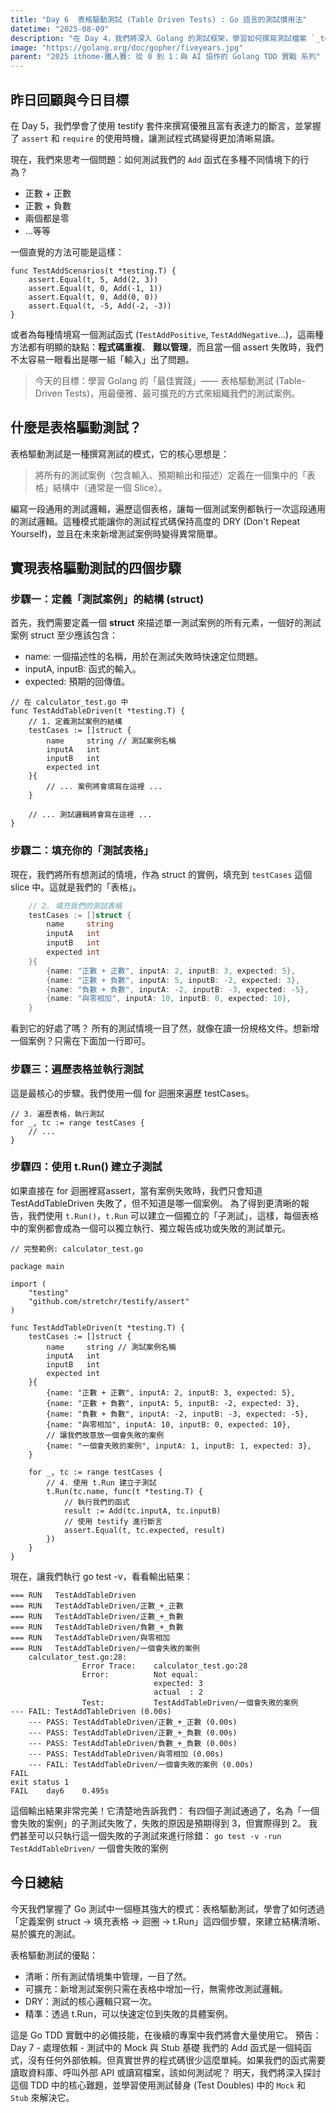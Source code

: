 ```yaml
---
title: "Day 6  表格驅動測試 (Table Driven Tests) : Go 語言的測試慣用法"
datetime: "2025-08-09"
description: "在 Day 4，我們將深入 Golang 的測試框架，學習如何撰寫測試檔案 `_test.go`，並使用 `go test` 指令來執行和管理測試。掌握這些基礎後，我們就能開始實踐 TDD 循環了！"
image: "https://golang.org/doc/gopher/fiveyears.jpg"
parent: "2025 ithome-鐵人賽: 從 0 到 1：與 AI 協作的 Golang TDD 實戰 系列"
---
```


## 昨日回顧與今日目標

在 Day 5，我們學會了使用 testify 套件來撰寫優雅且富有表達力的斷言，並掌握了 `assert` 和 `require` 的使用時機，讓測試程式碼變得更加清晰易讀。

現在，我們來思考一個問題：如何測試我們的 `Add` 函式在多種不同情境下的行為？

- 正數 + 正數
- 正數 + 負數
- 兩個都是零
- ...等等

一個直覺的方法可能是這樣：

```golang
func TestAddScenarios(t *testing.T) {
    assert.Equal(t, 5, Add(2, 3))
    assert.Equal(t, 0, Add(-1, 1))
    assert.Equal(t, 0, Add(0, 0))
    assert.Equal(t, -5, Add(-2, -3))
}
```

或者為每種情境寫一個測試函式 (`TestAddPositive`, `TestAddNegative`...)，這兩種方法都有明顯的缺點：**程式碼重複**、 **難以管理**，而且當一個 assert 失敗時，我們不太容易一眼看出是哪一組「輸入」出了問題。

> 今天的目標：學習 Golang 的「最佳實踐」—— 表格驅動測試 (Table-Driven Tests)，用最優雅、最可擴充的方式來組織我們的測試案例。

## 什麼是表格驅動測試？

表格驅動測試是一種撰寫測試的模式，它的核心思想是：

> 將所有的測試案例（包含輸入、預期輸出和描述）定義在一個集中的「表格」結構中（通常是一個 Slice）。

編寫一段通用的測試邏輯，遍歷這個表格，讓每一個測試案例都執行一次這段通用的測試邏輯。這種模式能讓你的測試程式碼保持高度的 DRY (Don't Repeat Yourself)，並且在未來新增測試案例時變得異常簡單。

## 實現表格驅動測試的四個步驟

### 步驟一：定義「測試案例」的結構 (struct)

首先，我們需要定義一個 **struct** 來描述單一測試案例的所有元素，一個好的測試案例 struct 至少應該包含：
- name: 一個描述性的名稱，用於在測試失敗時快速定位問題。
- inputA, inputB: 函式的輸入。
- expected: 預期的回傳值。

```golang
// 在 calculator_test.go 中
func TestAddTableDriven(t *testing.T) {
    // 1. 定義測試案例的結構
    testCases := []struct {
        name     string // 測試案例名稱
        inputA   int
        inputB   int
        expected int
    }{
        // ... 案例將會填寫在這裡 ...
    }

    // ... 測試邏輯將會寫在這裡 ...
}
```

### 步驟二：填充你的「測試表格」

現在，我們將所有想測試的情境，作為 struct 的實例，填充到 `testCases` 這個 slice 中。這就是我們的「表格」。

```go
    // 2. 填充我們的測試表格
    testCases := []struct {
        name     string
        inputA   int
        inputB   int
        expected int
    }{
        {name: "正數 + 正數", inputA: 2, inputB: 3, expected: 5},
        {name: "正數 + 負數", inputA: 5, inputB: -2, expected: 3},
        {name: "負數 + 負數", inputA: -2, inputB: -3, expected: -5},
        {name: "與零相加", inputA: 10, inputB: 0, expected: 10},
    }
```

看到它的好處了嗎？ 所有的測試情境一目了然，就像在讀一份規格文件。想新增一個案例？只需在下面加一行即可。

### 步驟三：遍歷表格並執行測試

這是最核心的步驟。我們使用一個 for 迴圈來遍歷 testCases。

```golang
// 3. 遍歷表格，執行測試
for _, tc := range testCases {
    // ...
}
```

### 步驟四：使用 t.Run() 建立子測試

如果直接在 for 迴圈裡寫assert，當有案例失敗時，我們只會知道 TestAddTableDriven 失敗了，但不知道是哪一個案例。
為了得到更清晰的報告，我們使用 `t.Run()`，`t.Run` 可以建立一個獨立的「子測試」，這樣，每個表格中的案例都會成為一個可以獨立執行、獨立報告成功或失敗的測試單元。

```golang
// 完整範例: calculator_test.go

package main

import (
    "testing"
    "github.com/stretchr/testify/assert"
)

func TestAddTableDriven(t *testing.T) {
    testCases := []struct {
        name     string // 測試案例名稱
        inputA   int
        inputB   int
        expected int
    }{
        {name: "正數 + 正數", inputA: 2, inputB: 3, expected: 5},
        {name: "正數 + 負數", inputA: 5, inputB: -2, expected: 3},
        {name: "負數 + 負數", inputA: -2, inputB: -3, expected: -5},
        {name: "與零相加", inputA: 10, inputB: 0, expected: 10},
        // 讓我們故意放一個會失敗的案例
        {name: "一個會失敗的案例", inputA: 1, inputB: 1, expected: 3},
    }

    for _, tc := range testCases {
        // 4. 使用 t.Run 建立子測試
        t.Run(tc.name, func(t *testing.T) {
            // 執行我們的函式
            result := Add(tc.inputA, tc.inputB)
            // 使用 testify 進行斷言
            assert.Equal(t, tc.expected, result)
        })
    }
}
```

現在，讓我們執行 go test -v，看看輸出結果：

```text
=== RUN   TestAddTableDriven
=== RUN   TestAddTableDriven/正數_+_正數
=== RUN   TestAddTableDriven/正數_+_負數
=== RUN   TestAddTableDriven/負數_+_負數
=== RUN   TestAddTableDriven/與零相加
=== RUN   TestAddTableDriven/一個會失敗的案例
    calculator_test.go:28:
                Error Trace:    calculator_test.go:28
                Error:          Not equal:
                                expected: 3
                                actual  : 2
                Test:           TestAddTableDriven/一個會失敗的案例
--- FAIL: TestAddTableDriven (0.00s)
    --- PASS: TestAddTableDriven/正數_+_正數 (0.00s)
    --- PASS: TestAddTableDriven/正數_+_負數 (0.00s)
    --- PASS: TestAddTableDriven/負數_+_負數 (0.00s)
    --- PASS: TestAddTableDriven/與零相加 (0.00s)
    --- FAIL: TestAddTableDriven/一個會失敗的案例 (0.00s)
FAIL
exit status 1
FAIL    day6    0.495s
```

這個輸出結果非常完美！它清楚地告訴我們： 有四個子測試通過了，名為「一個會失敗的案例」的子測試失敗了，失敗的原因是預期得到 3，但實際得到 2。
我們甚至可以只執行這一個失敗的子測試來進行除錯： `go test -v -run TestAddTableDriven/` 一個會失敗的案例

## 今日總結

今天我們掌握了 Go 測試中一個極其強大的模式：表格驅動測試，學會了如何透過「定義案例 struct -> 填充表格 -> 迴圈 -> t.Run」這四個步驟，來建立結構清晰、易於擴充的測試。

表格驅動測試的優點：

- 清晰：所有測試情境集中管理，一目了然。
- 可擴充：新增測試案例只需在表格中增加一行，無需修改測試邏輯。
- DRY：測試的核心邏輯只寫一次。
- 精準：透過 t.Run，可以快速定位到失敗的具體案例。

這是 Go TDD 實戰中的必備技能，在後續的專案中我們將會大量使用它。
預告：Day 7 - 處理依賴 - 測試中的 Mock 與 Stub 基礎
我們的 Add 函式是一個純函式，沒有任何外部依賴。但真實世界的程式碼很少這麼單純。如果我們的函式需要 讀取資料庫、呼叫外部 API 或讀寫檔案，該如何測試呢？
明天，我們將深入探討這個 TDD 中的核心難題，並學習使用測試替身 (Test Doubles) 中的 `Mock` 和 `Stub` 來解決它。